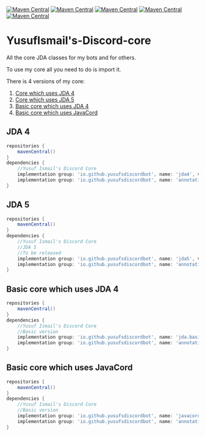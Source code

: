[![Maven Central](https://maven-badges.herokuapp.com/maven-central/io.github.yusufsdiscordbot/jda4/badge.svg)](https://maven-badges.herokuapp.com/maven-central/io.github.yusufsdiscordbot/jda4)
[![Maven Central](https://maven-badges.herokuapp.com/maven-central/io.github.yusufsdiscordbot/jda5/badge.svg)](https://maven-badges.herokuapp.com/maven-central/io.github.yusufsdiscordbot/jda5)
[![Maven Central](https://maven-badges.herokuapp.com/maven-central/io.github.yusufsdiscordbot/jda.basic/badge.svg)](https://maven-badges.herokuapp.com/maven-central/io.github.yusufsdiscordbot/jda.basic)
[![Maven Central](https://maven-badges.herokuapp.com/maven-central/io.github.yusufsdiscordbot/javacord.basic/badge.svg)](https://maven-badges.herokuapp.com/maven-central/io.github.yusufsdiscordbot/javacord.basic)
[![Maven Central](https://maven-badges.herokuapp.com/maven-central/io.github.yusufsdiscordbot/annotations/badge.svg)](https://maven-badges.herokuapp.com/maven-central/io.github.yusufsdiscordbot/annotations)

# YusufIsmail's-Discord-core
All the core JDA classes for my bots and for others.

To use my core all you need to do is import it.

There is 4 versions of my core:
1. [Core which uses JDA 4](#jda-4)
2. [Core which uses JDA 5](#jda-5)
3. [Basic core which uses JDA 4](#basic-core-which-uses-jda-4)
4. [Basic core which uses JavaCord](#basic-core-which-uses-javacord)

## JDA 4

```gradle
repositories {
    mavenCentral()
}
dependencies {
    //Yusuf Ismail's Discord Core
    implementation group: 'io.github.yusufsdiscordbot', name: 'jda4', version: '1.0.35'
    implementation group: 'io.github.yusufsdiscordbot', name: 'annotations', version: '1.0.4'
}
```

## JDA 5

```gradle
repositories {
    mavenCentral()
}
dependencies {
    //Yusuf Ismail's Discord Core
    //JDA 5
    //To be released
    implementation group: 'io.github.yusufsdiscordbot', name: 'jda5', version: '2.0.0'
    implementation group: 'io.github.yusufsdiscordbot', name: 'annotations', version: '1.0.4'
}
```

## Basic core which uses JDA 4

```gradle
repositories {
    mavenCentral()
}
dependencies {
    //Yusuf Ismail's Discord Core
    //Basic version
    implementation group: 'io.github.yusufsdiscordbot', name: 'jda.basic', version: '1.0.3'
    implementation group: 'io.github.yusufsdiscordbot', name: 'annotations', version: '1.0.4'
}
```

## Basic core which uses JavaCord

```gradle
repositories {
    mavenCentral()
}
dependencies {
    //Yusuf Ismail's Discord Core
    //Basic version
    implementation group: 'io.github.yusufsdiscordbot', name: 'javacord.basic', version: '1.0.3'
    implementation group: 'io.github.yusufsdiscordbot', name: 'annotations', version: '1.0.4'
}
```
